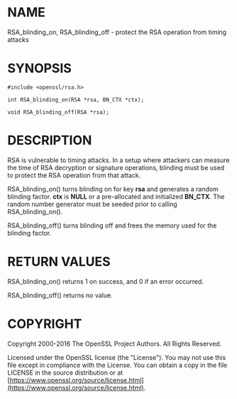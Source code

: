 # NAME

RSA\_blinding\_on, RSA\_blinding\_off - protect the RSA operation from timing attacks

# SYNOPSIS

    #include <openssl/rsa.h>

    int RSA_blinding_on(RSA *rsa, BN_CTX *ctx);

    void RSA_blinding_off(RSA *rsa);

# DESCRIPTION

RSA is vulnerable to timing attacks. In a setup where attackers can
measure the time of RSA decryption or signature operations, blinding
must be used to protect the RSA operation from that attack.

RSA\_blinding\_on() turns blinding on for key **rsa** and generates a
random blinding factor. **ctx** is **NULL** or a pre-allocated and
initialized **BN\_CTX**. The random number generator must be seeded
prior to calling RSA\_blinding\_on().

RSA\_blinding\_off() turns blinding off and frees the memory used for
the blinding factor.

# RETURN VALUES

RSA\_blinding\_on() returns 1 on success, and 0 if an error occurred.

RSA\_blinding\_off() returns no value.

# COPYRIGHT

Copyright 2000-2016 The OpenSSL Project Authors. All Rights Reserved.

Licensed under the OpenSSL license (the "License").  You may not use
this file except in compliance with the License.  You can obtain a copy
in the file LICENSE in the source distribution or at
[https://www.openssl.org/source/license.html](https://www.openssl.org/source/license.html).
